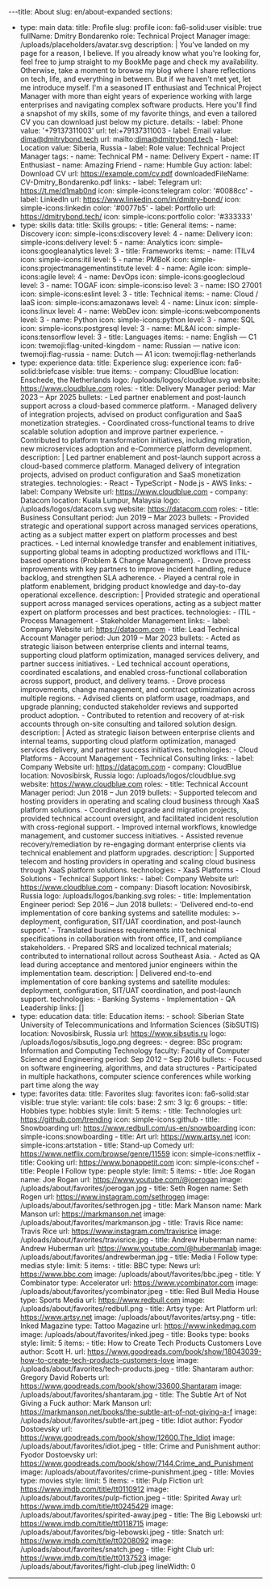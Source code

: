 ---title: About
slug: en/about-expanded
sections:
  - type: main
    data:
      title: Profile
      slug: profile
      icon: fa6-solid:user
      visible: true
      fullName: Dmitry Bondarenko
      role: Technical Project Manager
      image: /uploads/placeholders/avatar.svg
      description: |
        You've landed on my page for a reason, I believe. If you already know what you're looking for, feel free to jump straight to my BookMe page and check my availability. Otherwise, take a moment to browse my blog where I share reflections on tech, life, and everything in between. But if we haven't met yet, let me introduce myself. I'm a seasoned IT enthusiast and Technical Project Manager with more than eight years of experience working with large enterprises and navigating complex software products. Here you'll find a snapshot of my skills, some of my favorite things, and even a tailored CV you can download just below my picture.
      details:
        - label: Phone
          value: '+79137311003'
          url: tel:+79137311003
        - label: Email
          value: dima@dmitrybond.tech
          url: mailto:dima@dmitrybond.tech
        - label: Location
          value: Siberia, Russia
        - label: Role
          value: Technical Project Manager
      tags:
        - name: Technical PM
        - name: Delivery Expert
        - name: IT Enthusiast
        - name: Amazing Friend
        - name: Humble Guy
      action:
        label: Download CV
        url: https://example.com/cv.pdf
        downloadedFileName: CV-Dmitry_Bondarenko.pdf
      links:
        - label: Telegram
          url: https://t.me/d1mab0nd
          icon: simple-icons:telegram
          color: '#0088cc'
        - label: LinkedIn
          url: https://www.linkedin.com/in/dmitry-bond/
          icon: simple-icons:linkedin
          color: '#0077b5'
        - label: Portfolio
          url: https://dmitrybond.tech/
          icon: simple-icons:portfolio
          color: '#333333'
  - type: skills
    data:
      title: Skills
      groups:
        - title: General
          items:
            - name: Discovery
              icon: simple-icons:discovery
              level: 4
            - name: Delivery
              icon: simple-icons:delivery
              level: 5
            - name: Analytics
              icon: simple-icons:googleanalytics
              level: 3
        - title: Frameworks
          items:
            - name: ITILv4
              icon: simple-icons:itil
              level: 5
            - name: PMBoK
              icon: simple-icons:projectmanagementinstitute
              level: 4
            - name: Agile
              icon: simple-icons:agile
              level: 4
            - name: DevOps
              icon: simple-icons:googlecloud
              level: 3
            - name: TOGAF
              icon: simple-icons:iso
              level: 3
            - name: ISO 27001
              icon: simple-icons:eslint
              level: 3
        - title: Technical
          items:
            - name: Cloud / IaaS
              icon: simple-icons:amazonaws
              level: 4
            - name: Linux
              icon: simple-icons:linux
              level: 4
            - name: WebDev
              icon: simple-icons:webcomponents
              level: 3
            - name: Python
              icon: simple-icons:python
              level: 3
            - name: SQL
              icon: simple-icons:postgresql
              level: 3
            - name: ML&AI
              icon: simple-icons:tensorflow
              level: 3
        - title: Languages
          items:
            - name: English — C1
              icon: twemoji:flag-united-kingdom
            - name: Russian — native
              icon: twemoji:flag-russia
            - name: Dutch — A1
              icon: twemoji:flag-netherlands
  - type: experience
    data:
      title: Experience
      slug: experience
      icon: fa6-solid:briefcase
      visible: true
      items:
        - company: CloudBlue
          location: Enschede, the Netherlands
          logo: /uploads/logos/cloudblue.svg
          website: https://www.cloudblue.com
          roles:
            - title: Delivery Manager
              period: Mar 2023 – Apr 2025
              bullets:
                - Led partner enablement and post-launch support across a cloud-based commerce platform.
                - Managed delivery of integration projects, advised on product configuration and SaaS monetization strategies.
                - Coordinated cross-functional teams to drive scalable solution adoption and improve partner experience.
                - Contributed to platform transformation initiatives, including migration, new microservices adoption and e-Commerce platform development.
              description: |
                Led partner enablement and post-launch support across a cloud-based commerce platform. 
                Managed delivery of integration projects, advised on product configuration and SaaS monetization strategies.
              technologies:
                - React
                - TypeScript
                - Node.js
                - AWS
              links:
                - label: Company Website
                  url: https://www.cloudblue.com
        - company: Datacom
          location: Kuala Lumpur, Malaysia
          logo: /uploads/logos/datacom.svg
          website: https://datacom.com
          roles:
            - title: Business Consultant
              period: Jun 2019 – Mar 2023
              bullets:
                - Provided strategic and operational support across managed services operations, acting as a subject matter expert on platform processes and best practices.
                - Led internal knowledge transfer and enablement initiatives, supporting global teams in adopting productized workflows and ITIL-based operations (Problem & Change Management).
                - Drove process improvements with key partners to improve incident handling, reduce backlog, and strengthen SLA adherence.
                - Played a central role in platform enablement, bridging product knowledge and day-to-day operational excellence.
              description: |
                Provided strategic and operational support across managed services operations, acting as a subject matter expert on platform processes and best practices.
              technologies:
                - ITIL
                - Process Management
                - Stakeholder Management
              links:
                - label: Company Website
                  url: https://datacom.com
            - title: Lead Technical Account Manager
              period: Jun 2019 – Mar 2023
              bullets:
                - Acted as strategic liaison between enterprise clients and internal teams, supporting cloud platform optimization, managed services delivery, and partner success initiatives.
                - Led technical account operations, coordinated escalations, and enabled cross-functional collaboration across support, product, and delivery teams.
                - Drove process improvements, change management, and contract optimization across multiple regions.
                - Advised clients on platform usage, roadmaps, and upgrade planning; conducted stakeholder reviews and supported product adoption.
                - Contributed to retention and recovery of at-risk accounts through on-site consulting and tailored solution design.
              description: |
                Acted as strategic liaison between enterprise clients and internal teams, supporting cloud platform optimization, managed services delivery, and partner success initiatives.
              technologies:
                - Cloud Platforms
                - Account Management
                - Technical Consulting
              links:
                - label: Company Website
                  url: https://datacom.com
        - company: CloudBlue
          location: Novosibirsk, Russia
          logo: /uploads/logos/cloudblue.svg
          website: https://www.cloudblue.com
          roles:
            - title: Technical Account Manager
              period: Jun 2018 – Jun 2019
              bullets:
                - Supported telecom and hosting providers in operating and scaling cloud business through XaaS platform solutions.
                - Coordinated upgrade and migration projects, provided technical account oversight, and facilitated incident resolution with cross-regional support.
                - Improved internal workflows, knowledge management, and customer success initiatives.
                - Assisted revenue recovery/remediation by re-engaging dormant enterprise clients via technical enablement and platform upgrades.
              description: |
                Supported telecom and hosting providers in operating and scaling cloud business through XaaS platform solutions.
              technologies:
                - XaaS Platforms
                - Cloud Solutions
                - Technical Support
              links:
                - label: Company Website
                  url: https://www.cloudblue.com
        - company: Diasoft
          location: Novosibirsk, Russia
          logo: /uploads/logos/banking.svg
          roles:
            - title: Implementation Engineer
              period: Sep 2016 – Jun 2018
              bullets:
                - 'Delivered end-to-end implementation of core banking systems and satellite modules: >- deployment, configuration, SIT/UAT coordination, and post-launch support.'
                - Translated business requirements into technical specifications in collaboration with front office, IT, and compliance stakeholders.
                - Prepared SRS and localized technical materials; contributed to international rollout across Southeast Asia.
                - Acted as QA lead during acceptance and mentored junior engineers within the implementation team.
              description: |
                Delivered end-to-end implementation of core banking systems and satellite modules: deployment, configuration, SIT/UAT coordination, and post-launch support.
              technologies:
                - Banking Systems
                - Implementation
                - QA Leadership
              links: []
  - type: education
    data:
      title: Education
      items:
        - school: Siberian State University of Telecommunications and Information Sciences (SibSUTIS)
          location: Novosibirsk, Russia
          url: https://www.sibsutis.ru
          logo: /uploads/logos/sibsutis_logo.png
          degrees:
            - degree: BSc
              program: Information and Computing Technology
              faculty: Faculty of Computer Science and Engineering
              period: Sep 2012 – Sep 2016
              bullets:
                - Focused on software engineering, algorithms, and data structures
                - Participated in multiple hackathons, computer science conferences while working part time along the way
  - type: favorites
    data:
      title: Favorites
      slug: favorites
      icon: fa6-solid:star
      visible: true
      style:
        variant: tile
        cols:
          base: 2
          sm: 3
          lg: 6
      groups:
        - title: Hobbies
          type: hobbies
          style:
            limit: 5
          items:
            - title: Technologies
              url: https://github.com/trending
              icon: simple-icons:github
            - title: Snowboarding
              url: https://www.redbull.com/us-en/snowboarding
              icon: simple-icons:snowboarding
            - title: Art
              url: https://www.artsy.net
              icon: simple-icons:artstation
            - title: Stand-up Comedy
              url: https://www.netflix.com/browse/genre/11559
              icon: simple-icons:netflix
            - title: Cooking
              url: https://www.bonappetit.com
              icon: simple-icons:chef
        - title: People I Follow
          type: people
          style:
            limit: 5
          items:
            - title: Joe Rogan
              name: Joe Rogan
              url: https://www.youtube.com/@joerogan
              image: /uploads/about/favorites/joerogan.jpg
            - title: Seth Rogen
              name: Seth Rogen
              url: https://www.instagram.com/sethrogen
              image: /uploads/about/favorites/sethrogen.jpg
            - title: Mark Manson
              name: Mark Manson
              url: https://markmanson.net
              image: /uploads/about/favorites/markmanson.jpg
            - title: Travis Rice
              name: Travis Rice
              url: https://www.instagram.com/travisrice
              image: /uploads/about/favorites/travisrice.jpg
            - title: Andrew Huberman
              name: Andrew Huberman
              url: https://www.youtube.com/@hubermanlab
              image: /uploads/about/favorites/andrewberman.jpg
        - title: Media I Follow
          type: medias
          style:
            limit: 5
          items:
            - title: BBC
              type: News
              url: https://www.bbc.com
              image: /uploads/about/favorites/bbc.jpeg
            - title: Y Combinator
              type: Accelerator
              url: https://www.ycombinator.com
              image: /uploads/about/favorites/ycombinator.jpeg
            - title: Red Bull Media House
              type: Sports Media
              url: https://www.redbull.com
              image: /uploads/about/favorites/redbull.png
            - title: Artsy
              type: Art Platform
              url: https://www.artsy.net
              image: /uploads/about/favorites/artsy.png
            - title: Inked Magazine
              type: Tattoo Magazine
              url: https://www.inkedmag.com
              image: /uploads/about/favorites/inked.jpeg
        - title: Books
          type: books
          style:
            limit: 5
          items:
            - title: How to Create Tech Products Customers Love
              author: Scott H.
              url: https://www.goodreads.com/book/show/18043039-how-to-create-tech-products-customers-love
              image: /uploads/about/favorites/tech-products.jpeg
            - title: Shantaram
              author: Gregory David Roberts
              url: https://www.goodreads.com/book/show/33600.Shantaram
              image: /uploads/about/favorites/shantaram.jpg
            - title: The Subtle Art of Not Giving a Fuck
              author: Mark Manson
              url: https://markmanson.net/books/the-subtle-art-of-not-giving-a-f
              image: /uploads/about/favorites/subtle-art.jpeg
            - title: Idiot
              author: Fyodor Dostoevsky
              url: https://www.goodreads.com/book/show/12600.The_Idiot
              image: /uploads/about/favorites/idiot.jpeg
            - title: Crime and Punishment
              author: Fyodor Dostoevsky
              url: https://www.goodreads.com/book/show/7144.Crime_and_Punishment
              image: /uploads/about/favorites/crime-punishment.jpeg
        - title: Movies
          type: movies
          style:
            limit: 5
          items:
            - title: Pulp Fiction
              url: https://www.imdb.com/title/tt0110912
              image: /uploads/about/favorites/pulp-fiction.jpeg
            - title: Spirited Away
              url: https://www.imdb.com/title/tt0245429
              image: /uploads/about/favorites/spirited-away.jpeg
            - title: The Big Lebowski
              url: https://www.imdb.com/title/tt0118715
              image: /uploads/about/favorites/big-lebowski.jpeg
            - title: Snatch
              url: https://www.imdb.com/title/tt0208092
              image: /uploads/about/favorites/snatch.jpeg
            - title: Fight Club
              url: https://www.imdb.com/title/tt0137523
              image: /uploads/about/favorites/fight-club.jpeg
lineWidth: 0
---
